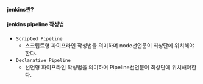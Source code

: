 #### jenkins란?




#### jenkins pipeline 작성법
- `Scripted Pipeline`
  - 스크립트형 파이프라인 작성법을 의미하며 node선언문이 최상단에 위치해야 한다. 
- `Declarative Pipeline`
  - 선언형 파이프라인 작성법을 의미하며 Pipeline선언문이 최상단에 위치해야한다.
